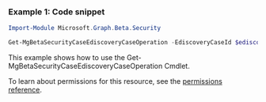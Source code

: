 ### Example 1: Code snippet

```powershellImport-Module Microsoft.Graph.Beta.Security

Get-MgBetaSecurityCaseEdiscoveryCaseOperation -EdiscoveryCaseId $ediscoveryCaseId -CaseOperationId $caseOperationId
```
This example shows how to use the Get-MgBetaSecurityCaseEdiscoveryCaseOperation Cmdlet.
To learn about permissions for this resource, see the [permissions reference](/graph/permissions-reference).

